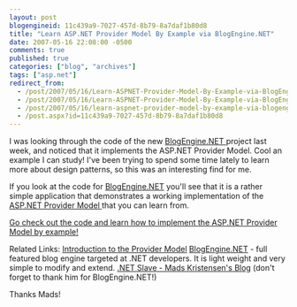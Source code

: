```yaml
---
layout: post
blogengineid: 11c439a9-7027-457d-8b79-8a7daf1b80d8
title: "Learn ASP.NET Provider Model By Example via BlogEngine.NET"
date: 2007-05-16 22:08:00 -0500
comments: true
published: true
categories: ["blog", "archives"]
tags: ["asp.net"]
redirect_from: 
  - /post/2007/05/16/Learn-ASPNET-Provider-Model-By-Example-via-BlogEngineNET.aspx
  - /post/2007/05/16/Learn-ASPNET-Provider-Model-By-Example-via-BlogEngineNET
  - /post/2007/05/16/learn-aspnet-provider-model-by-example-via-blogenginenet
  - /post.aspx?id=11c439a9-7027-457d-8b79-8a7daf1b80d8
---
```

<!-- more -->

I was looking through the code of the new <a href="http://codeplex.com/blogengine">BlogEngine.NET </a>project last week, and noticed that it implements the ASP.NET Provider Model. Cool an example I can study! I've been trying to spend some time lately to learn more about design patterns, so this was an interesting find for me.

If you look at the code for <a href="http://codeplex.com/blogengine">BlogEngine.NET</a> you'll see that it is a rather simple application that demonstrates a working implementation of the <a href="http://msdn2.microsoft.com/en-us/library/aa479030.aspx">ASP.NET Provider Model </a>that you can learn from.

<a href="http://www.codeplex.com/blogengine/SourceControl/ListDownloadableCommits.aspx">Go check out the code and learn how to implement the ASP.NET Provider Model by example!</a>

Related Links:
 <a href="http://msdn2.microsoft.com/en-us/library/aa479030.aspx">Introduction to the Provider Model</a>
 <a href="http://www.codeplex.com/blogengine">BlogEngine.NET</a> - full featured blog engine targeted at .NET developers. It is light weight and very simple to modify and extend.
 <a href="http://blog.madskristensen.dk">.NET Slave - Mads Kristensen's Blog</a> (don't forget to thank him for BlogEngine.NET!)

Thanks Mads!
